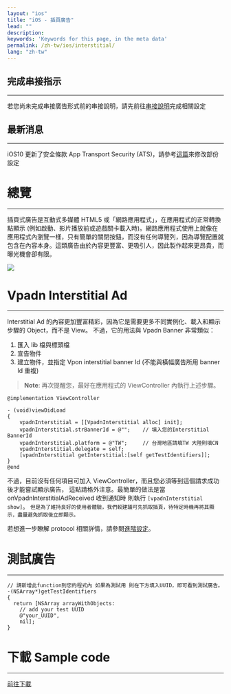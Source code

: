 ```yaml
---
layout: "ios"
title: "iOS - 插頁廣告"
lead: ""
description:
keywords: 'Keywords for this page, in the meta data'
permalink: /zh-tw/ios/interstitial/
lang: "zh-tw"
---
```

## 完成串接指示
---
若您尚未完成串接廣告形式前的串接說明，請先前往[串接說明]完成相關設定

## 最新消息
---
iOS10 更新了安全條款 App Transport Security (ATS)，請參考[這篇]來修改部份設定

# 總覽
---
插頁式廣告是互動式多媒體 HTML5 或「網路應用程式」，在應用程式的正常轉換點顯示 (例如啟動、影片播放前或遊戲關卡載入時)。網路應用程式使用上就像在應用程式內瀏覽一樣，只有簡單的關閉按鈕，而沒有任何導覽列，因為導覽配置就包含在內容本身。這類廣告由於內容更豐富、更吸引人，因此製作起來更昂貴，而曝光機會卻有限。

![]({{site.imgurl}}/Interstitial.png)

# Vpadn Interstitial Ad
---
Interstitial Ad 的內容更加豐富精彩，因為它是需要更多不同實例化、載入和顯示步驟的 Object，而不是 View。
不過，它的用法與 Vpadn Banner 非常類似：

1. 匯入 lib 檔與標頭檔
2. 宣告物件
3. 建立物件，並指定 Vpon interstitial banner Id (不能與橫幅廣告所用 banner Id 重複)

> **Note**: 再次提醒您，最好在應用程式的 ViewController 內執行上述步驟。


```objc
@implementation ViewController

- (void)viewDidLoad
{
    vpadnInterstitial = [[VpadnInterstitial alloc] init];
    vpadnInterstitial.strBannerId = @"";    // 填入您的Interstitial BannerId
    vpadnInterstitial.platform = @"TW";     // 台灣地區請填TW 大陸則填CN
    vpadnInterstitial.delegate = self;
    [vpadnInterstitial getInterstitial:[self getTestIdentifiers]];
}
@end
```

不過，目前沒有任何項目可加入 ViewController，而且您必須等到這個請求成功後才能嘗試顯示廣告，
這點請格外注意。最簡單的做法是當 onVpadnInterstitialAdReceived 收到通知時 則執行 `[vpadnInterstitial show]`。
`但是為了維持良好的使用者體驗，我們較建議可先抓取插頁，待特定時機再將其顯示，盡量避免抓取後立即顯示。`

若想進一步瞭解 protocol 相關詳情，請參閱[進階設定]。

# 測試廣告
---

```objc
// 請新增此function到您的程式內 如果為測試用 則在下方填入UUID，即可看到測試廣告。
-(NSArray*)getTestIdentifiers
{
  return [NSArray arrayWithObjects:
    // add your test UUID
    @"your_UUID",
    nil];
}
```

# 下載 Sample code
---
[前往下載][1]
<br>


[串接說明]: ../integration-guide/
[進階設定]: ../advanced/
[1]: ../download/
[這篇]: {{site.baseurl}}/zh-tw/ios/latest-news/ios10ats/
